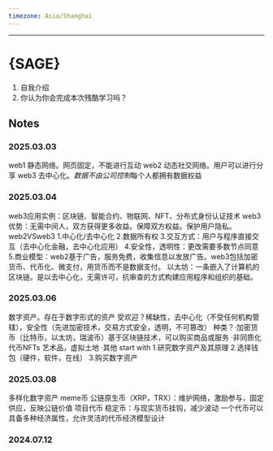 ```yaml
---
timezone: Asia/Shanghai
---
```

---

# {SAGE}

1. 自我介绍
2. 你认为你会完成本次残酷学习吗？

## Notes

<!-- Content_START -->

### 2025.03.03

web1 静态网络。网页固定，不能进行互动
web2 动态社交网络。用户可以进行分享
web3 去中心化。*数据不由公司控制*每个人都拥有数据权益

### 2025.03.04
web3应用实例：区块链、智能合约、物联网、NFT、分布式身份认证技术
web3优势：无需中间人，双方获得更多收益。保障双方权益。保护用户隐私。
web2VSweb3
1.中心化/去中心化
2.数据所有权
3.交互方式：用户与程序直接交互（去中心化金融，去中心化应用）
4.安全性，透明性：更改需要多数节点同意
5.商业模型：web2基于广告，服务免费，收集信息以发放广告。web3包括加密货币、代币化、微支付，用货币而不是数据支付。
以太坊：一条嵌入了计算机的区块链。是以去中心化，无需许可，抗审查的方式构建应用程序和组织的基础。

### 2025.03.06
数字资产。存在于数字形式的资产
受欢迎？稀缺性，去中心化（不受任何机构管辖），安全性（先进加密技术，交易方式安全，透明，不可篡改）
种类？·加密货币（比特币，以太坊，瑞波币）基于区块链技术，可以购买商品或服务
·非同质化代币NFTs 艺术品，虚拟土地
·其他
start with
1.研究数字资产及其原理
2.选择钱包（硬件，软件，在线）
3.购买数字资产

### 2025.03.08
多样化数字资产
meme币
公链原生币（XRP，TRX）：维护网络，激励参与，固定供应，反映公链价值
项目代币
稳定币：与现实货币挂钩，减少波动
一个代币可以具备多种经济属性，允许灵活的代币经济模型设计

### 2024.07.12

<!-- Content_END -->
